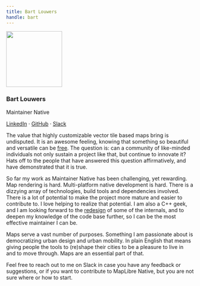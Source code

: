 ```yaml
---
title: Bart Louwers
handle: bart
---
```


<div class="text-center mb-5">
    <img
        src="https://avatars.githubusercontent.com/u/649392?v=4"
        width="150"
        class="rounded-circle mt-3"
    />
    <h3 class="m-3">Bart Louwers</h3>
    <p>Maintainer Native</p>
    <p><a href="https://www.linkedin.com/in/bart-louwers/">LinkedIn</a> · <a href="https://github.com/louwers">GitHub</a> · <a href="https://osmus.slack.com/team/U047T7D0XTR">Slack</a>
</div>

The value that highly customizable vector tile based maps bring is undisputed. It is an awesome feeling, knowing that something so beautiful and versatile can be [free](https://en.wikipedia.org/wiki/Free_software). The question is: can a community of like-minded individuals not only sustain a project like that, but continue to innovate it? Hats off to the people that have answered this question affirmatively, and have demonstrated that it is true.

So far my work as Maintainer Native has been challenging, yet rewarding. Map rendering is hard. Multi-platform native development is hard. There is a dizzying array of technologies, build tools and dependencies involved. There is a lot of potential to make the project more mature and easier to contribute to. I love helping to realize that potential. I am also a C++ geek, and I am looking forward to the [redesign](https://github.com/maplibre/maplibre-native/blob/main/design-proposals/2022-10-27-rendering-modularization.md) of some of the internals, and to deepen my knowledge of the code base further, so I can be the most effective maintainer I can be.

Maps serve a vast number of purposes. Something I am passionate about is democratizing urban design and urban mobility. In plain English that means giving people the tools to (re)shape their cities to be a pleasure to live in and to move through. Maps are an essential part of that.

Feel free to reach out to me on Slack in case you have any feedback or suggestions, or if you want to contribute to MapLibre Native, but you are not sure where or how to start.
